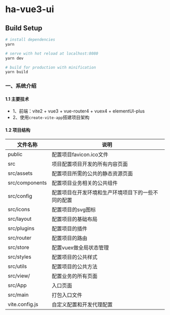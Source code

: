 # ha-vue3-ui

## Build Setup

``` bash
# install dependencies
yarn

# serve with hot reload at localhost:8080
yarn dev

# build for production with minification
yarn build
```

### 一、系统介绍

#### 1.1 主要技术

- 1、前端：vite2 + vue3 + vue-router4 + vuex4 + elementUI-plus
- 2、使用`create-vite-app`搭建项目架构

#### 1.2 项目结构

|文件名称              |说明           |
|----------------  |------------------|
|public            |配置项目favicon.ico文件|
|src               |项目配置项目开发的所有内容页面|
|src/assets        |配置项目所需的公共的静态资源页面|
|src/components    |配置项目业务相关的公共组件|
|src/config        |配置项目在开发环境和生产环境项目下的一些不同的配置|
|src/icons         |配置项目的svg图标|
|src/layout        |配置项目的基础布局|
|src/plugins       |配置项目的插件|
|src/router        |配置项目的路由|
|src/store         |配置vuex做全局状态管理|
|src/styles        |配置项目的公共样式|
|src/utils         |配置项目的公共方法|
|src/view/         |配置业务的所有页面|
|src/App           | 入口页面
|src/main          | 打包入口文件
|vite.config.js    |自定义配置和开发代理配置|
